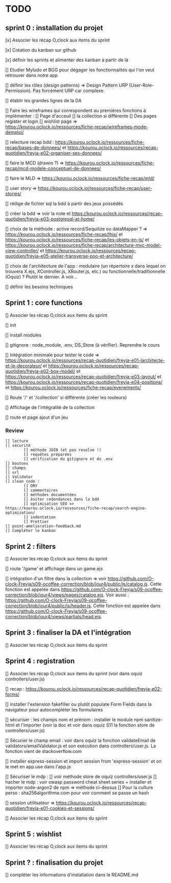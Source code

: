 # TODO

## sprint 0 : installation du projet

[x] Associer les récap O,clock aux items du sprint

[x] Création du kanban sur github

[x] définir les sprints et alimenter des kanban à partir de là

[] Etudier Myludo et BGG pour dégager les fonctionnalités qui l'on veut retrouver dans notre app

[] définir les rôles (design patterns) => Design Pattern URP (User-Role-Permission). Pas forcément URP car complexe. 

[] établir les grandes lignes de la DA

[] Faire les wireframes qui correspondent au premières fonctions à implémenter :
    [] Page d'acceuil
    [] la collection si différente 
    [] Des pages register et login
    [] wishlist page
    => https://kourou.oclock.io/ressources/fiche-recap/wireframes-mode-demploi/

[] relecture recap bdd : https://kourou.oclock.io/ressources/fiche-recap/bases-de-donnees/ et https://kourou.oclock.io/ressources/recap-quotidien/freyja-e02-organiser-ses-donnees/

[] faire le MCD (drawio ?) => https://kourou.oclock.io/ressources/fiche-recap/mcd-modele-conceptuel-de-donnees/

[] faire le MLD => https://kourou.oclock.io/ressources/fiche-recap/mld/

[] user story => https://kourou.oclock.io/ressources/fiche-recap/user-stories/

[] rédige de fichier sql la bdd à partir des jeux possédés

[] créer la bdd => voir la note et https://kourou.oclock.io/ressources/recap-quotidien/freyja-e03-postgresql-at-home/

[] choix de la méthode : active record/Sequilize ou dataMapper ? => https://kourou.oclock.io/ressources/fiche-recap/this/ et https://kourou.oclock.io/ressources/fiche-recap/les-objets-en-js/ et https://kourou.oclock.io/ressources/fiche-recap/architecture-mvc-model-view-controller/ et https://kourou.oclock.io/ressources/recap-quotidien/freyja-e05-atelier-transverse-poo-et-architecture/

[] choix de l'architecture de l'app : modulaire (un répertoire x dans lequel on trouvera X.ejs, XController.js, XRouter.js, etc.) ou fonctionnelle/traditionnelle (Oquiz) ? Plutôt le dernier. A voir...

[] définir les besoins techniques 

## Sprint 1 : core functions

[] Associer les récap O,clock aux items du sprint

[] init

[] install modules 

[] gitignore : node_module, .env, DS_Store (à vérifier). Reprendre le cours

[] Intégration minimale pour tester le code => https://kourou.oclock.io/ressources/recap-quotidien/freyja-e01-larchitecte-et-le-decorateur/ et https://kourou.oclock.io/ressources/recap-quotidien/freyja-e02-box-model/ et https://kourou.oclock.io/ressources/recap-quotidien/freyja-e03-layout/ et https://kourou.oclock.io/ressources/recap-quotidien/freyja-e04-positions/ et https://kourou.oclock.io/ressources/fiche-recap/evenements/

[] Route '/' et '/collection' si différente (créer les routeurs)

[] Affichage de l'intégralité de la collection

[] route et page ajout d'un jeu

### Review 
    
    [] lecture
    [] sécurité
            [] méthode JOIN (et pas resolve !)
            [] requêtes préparées
            [] vérification du gitignore et du .env
    [] boutons
    [] champs
    [] url        
    [] Validator
    [] clean code :
            [] DRY
            [] commentaires 
            [] méthodes documentées
            [] éviter redondances dans la bdd
            [] optimisation SEO => https://kourou.oclock.io/ressources/fiche-recap/search-engine-optimization/
            [] indentation
            [] Prettier
    [] point-amelioration-feedback.md
    [] Compléter le kanban


## Sprint 2 : filters

[] Associer les récap O,clock aux items du sprint

[] route '/game' et affichage dans un game.ejs

[] intégration d'un filtre dans la collection => voir https://github.com/O-clock-Freyja/s09-ocoffee-correction/blob/jour4/public/js/catalog.js. Cette fonction est appelée dans https://github.com/O-clock-Freyja/s09-ocoffee-correction/blob/jour4/views/pages/catalog.ejs. Voir aussi : https://github.com/O-clock-Freyja/s09-ocoffee-correction/blob/jour4/public/js/header.js. Cette fonction est appelée dans https://github.com/O-clock-Freyja/s09-ocoffee-correction/blob/jour4/views/partials/head.ejs. 

## Sprint 3 : finaliser la DA et l'intégration

[] Associer les récap O,clock aux items du sprint

## Sprint 4 : registration

[] Associer les récap O,clock aux items du sprint (voir dans oquiz controllers/user.js)

[] recap :  https://kourou.oclock.io/ressources/recap-quotidien/freyja-e02-forms/

[] installer l'extension fakefiller ou plutôt populate Form Fields dans la navigateur pour autocompléter les formulaires

[] sécuriser : les champs nom et prénom : installer le module npm sanitize-html et l'importer (voir la doc et voir dans oquiz S11 la fonction store de controllers/user.js)

[]  Sécurier le champ email : voir dans oquiz la fonction validateEmail de validators/emailValidator.js et son exécution dans controllers/user.js. La fonction vient de stackoverflow.com

[] installer express-session et import session from 'express-session' et on le met en app.use dans l'app.js

[] Sécuriser le mdp : 
        [] voir méthode store de oquiz controllers/user.js
        [] hacher le mdp : voir owasp password cheat sheet series + installer et importer node-argon2 de npm => méthode ci-dessus
        [] Pour la culture perso : sha256algorithme.com pour voir comment se passe un hash

[] session utilitsateur => https://kourou.oclock.io/ressources/recap-quotidien/freyja-e01-cookies-et-sessions/


[] Associer les récap O,clock aux items du sprint


## Sprint 5 : wishlist

[] Associer les récap O,clock aux items du sprint


## Sprint ? : finalisation du projet

[] compléter les informations d'installation dans le README.md